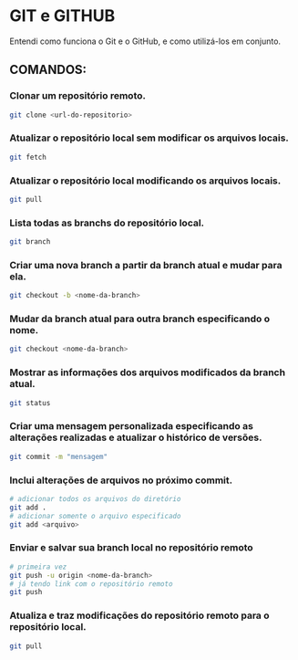 # GIT e GITHUB

Entendi como funciona o Git e o GitHub, e como utilizá-los em conjunto.

## COMANDOS:

### Clonar um repositório remoto.

```sh
git clone <url-do-repositorio>
```

### Atualizar o repositório local sem modificar os arquivos locais.

```sh
git fetch
```

### Atualizar o repositório local modificando os arquivos locais.

``` sh
git pull
```

### Lista todas as branchs do repositório local.

```sh
git branch
```

### Criar uma nova branch a partir da branch atual e mudar para ela.

```sh
git checkout -b <nome-da-branch>
```

### Mudar da branch atual para outra branch especificando o nome.

```sh
git checkout <nome-da-branch>
```

### Mostrar as informações dos arquivos modificados da branch atual.

```sh
git status
```

### Criar uma mensagem personalizada especificando as alterações realizadas e atualizar o histórico de versões.

```sh
git commit -m "mensagem"
```

### Inclui alterações de arquivos no próximo commit.

```sh
# adicionar todos os arquivos do diretório 
git add .
# adicionar somente o arquivo especificado
git add <arquivo>
```

### Enviar e salvar sua branch local no repositório remoto

```sh
# primeira vez
git push -u origin <nome-da-branch>
# já tendo link com o repositório remoto
git push
```

### Atualiza e traz modificações do repositório remoto para o repositório local.

```sh
git pull
```